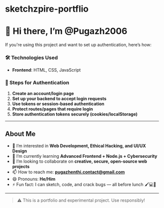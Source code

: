 # sketchzpire-portflio
# 👋 Hi there, I’m @Pugazh2006


If you're using this project and want to set up authentication, here’s how:

### 🛠️ Technologies Used
- **Frontend**: HTML, CSS, JavaScript


### 🔑 Steps for Authentication

1. **Create an account/login page**
2. **Set up your backend to accept login requests**
3. **Use tokens or session-based authentication**
4. **Protect routes/pages that require login**
5. **Store authentication tokens securely (cookies/localStorage)**

---

## About Me

- 👀 I’m interested in **Web Development, Ethical Hacking, and UI/UX Design**
- 🌱 I’m currently learning **Advanced Frontend + Node.js + Cybersecurity**
- 💞️ I’m looking to collaborate on **creative, secure, open-source web projects**
- 📫 How to reach me: **[pugazhenthi.contact@gmail.com](mailto:pugazhenthi.contact@gmail.com)**  
- 😄 Pronouns: **He/Him**
- ⚡ Fun fact: I can sketch, code, and crack bugs — all before lunch 🖌️💻🐞

---

> ⚠️ This is a portfolio and experimental project. Use responsibly!

<!---
Pugazh2006/Pugazh2006 is a ✨ special ✨ repository because its `README.md` (this file) appears on your GitHub profile.
You can click the Preview link to take a look at your changes.
--->
